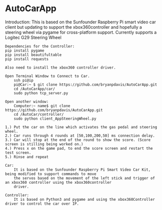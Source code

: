 # AutoCarApp
Introduction:
	This is based on the Sunfounder Raspberry Pi smart video car client but updating to support the xbox360controller and hopefully a steering wheel via pygame for cross-platform support. Currently supports a Logitec G29 Steering Wheel
	
	Dependencies for the Controller:
	pip install pygame
	pip install beautifultable
	pip install requests

	Also need to install the xbox360 controller driver.

	Open Terminal Window to Connect to Car.
		ssh pi@ip
		pi@Car:~ $ git clone https://github.com/bryanpdavis/AutoCarApp.git
		cd /AutoCarApp/car/
		sudo python tcp_server.py

	Open another window:
		Computer:~ name$ git clone https://github.com/bryanpdavis/AutoCarApp.git
		cd /AutoCar/controller/
		sudo python client_AppSteeringWheel.py
	
	1.) Put the car on the line which activates the gas pedal and steering wheel. 
	2.) Car runs through 4 rounds at [50,100,200,50] ms connection delay.
	3.) Car will stop at the end of the round to show the score. (Score screen is stilling being worked on.)
	4.) Press x on the game pad, to end the score screen and restart the test screen.
	5.) Rinse and repeat

	Car:
		It is based on the Sunfounder Raspberry Pi Smart Video Car Kit, being modified to support commands to move
		the servos based on the movement of the left stick and trigger of an xbox360 controller using the xbox360controller
		driver.

	Controller:
		It is based on Python3 and pygame and using the xbox360Controller driver to control the car over IP.
